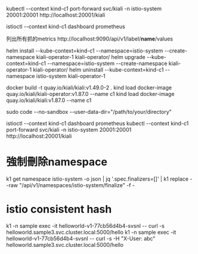 kubectl --context kind-c1 port-forward svc/kiali -n istio-system 20001:20001
http://localhost:20001/kiali

istioctl  --context kind-c1 dashboard prometheus

列出所有抓的metrics
http://localhost:9090/api/v1/label/__name__/values

helm install    --kube-context=kind-c1  --namespace=istio-system --create-namespace kiali-operator-1  kiali-operator/
helm upgrade    --kube-context=kind-c1  --namespace=istio-system --create-namespace kiali-operator-1  kiali-operator/
helm uninstall  --kube-context=kind-c1  --namespace istio-system  kiali-operator-1 

docker build -t quay.io/kiali/kiali:v1.49.0-2 .
kind load docker-image quay.io/kiali/kiali-operator:v1.87.0 --name c1
kind load docker-image quay.io/kiali/kiali:v1.87.0 --name c1

sudo code --no-sandbox --user-data-dir="/path/to/your/directory"

istioctl  --context kind-c1 dashboard prometheus
kubectl --context kind-c1  port-forward svc/kiali -n istio-system 20001:20001
http://localhost:20001/kiali

# 強制刪除namespace
k1 get namespace istio-system -o json | jq '.spec.finalizers=[]' | k1 replace --raw "/api/v1/namespaces/istio-system/finalize" -f -

# istio consistent hash
k1 -n sample exec -it helloworld-v1-77cb56d4b4-svsnl -- curl -s helloworld.sample3.svc.cluster.local:5000/hello
k1 -n sample exec -it helloworld-v1-77cb56d4b4-svsnl -- curl -s -H "X-User: abc" helloworld.sample3.svc.cluster.local:5000/hello